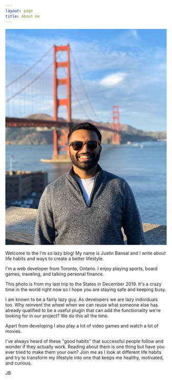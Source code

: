 ```yaml
---
layout: page
title: About me 
---
```


![Justin's Photo](/assets/images/about_me.JPG)


Welcome to the I'm so lazy blog! My name is Justin Bansal and I write about life habits and ways to create a better lifestyle.

I'm a web developer from Toronto, Ontario. I enjoy playing sports, board games, traveling, and talking personal finance.

This photo is from my last trip to the States in December 2019. It's a crazy time in the world right now so I hope you are staying safe and keeping busy.

I am known to be a fairly lazy guy. As developers we are lazy individuals too. Why reinvent the wheel when we can reuse what someone else has already qualified to be a useful plugin that can add the functionality we're looking for in our project? We do this all the time.

Apart from developing I also play a lot of video games and watch a lot of movies. 

I've always heard of these "good habits" that successful people follow and wonder if they actually work. Reading about them is one thing but have you ever tried to make them your own? Join me as I look at different life habits and try to transform my lifestyle into one that keeps me healthy, motivated, and curious.

JB


